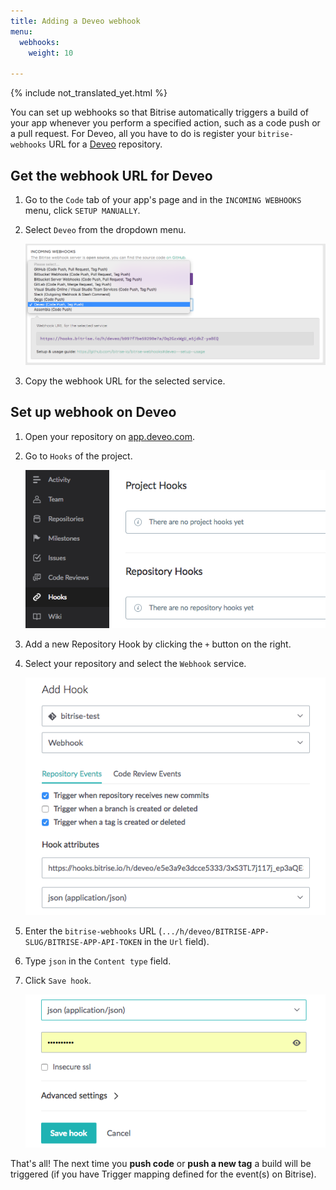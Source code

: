 ```yaml
---
title: Adding a Deveo webhook
menu:
  webhooks:
    weight: 10

---
```

{% include not_translated_yet.html %}

You can set up webhooks so that Bitrise automatically triggers a build of your app whenever you perform a specified action, such as a code push or a pull request. For Deveo, all you have to do is register your `bitrise-webhooks` URL for
a [Deveo](https://deveo.com) repository.

## Get the webhook URL for Deveo

1. Go to the `Code` tab of your app's page and in the `INCOMING WEBHOOKS` menu, click `SETUP MANUALLY`.

1. Select `Deveo` from the dropdown menu.

    ![Screenshot](/img/bitrise-deveo-webhook.png)

1. Copy the webhook URL for the selected service.

## Set up webhook on Deveo

1. Open your repository on [app.deveo.com](https://app.deveo.com).

2. Go to `Hooks` of the project.

    ![Screenshot](/img/webhooks/deveo-hooks.png)

3. Add a new Repository Hook by clicking the `+` button on the right.

4. Select your repository and select the `Webhook` service.

    ![Screenshot](/img/webhooks/deveo-add-hooks.png)

5. Enter the `bitrise-webhooks` URL (`.../h/deveo/BITRISE-APP-SLUG/BITRISE-APP-API-TOKEN` in the `Url` field).

6. Type `json` in the `Content type` field.

6. Click `Save hook`.

    ![Screenshot](/img/webhooks/deveo-save-hook.png)

That's all! The next time you __push code__ or __push a new tag__
a build will be triggered (if you have Trigger mapping defined for the event(s) on Bitrise).